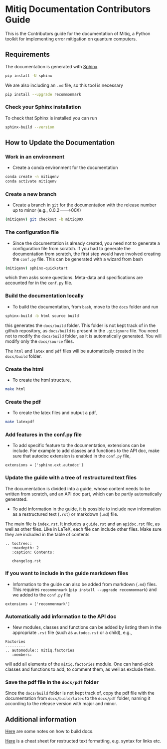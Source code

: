 # Mitiq Documentation Contributors Guide
This is the Ccntributors guide for the documentation of Mitiq,
a Python toolkit for implementing error mitigation on quantum computers.

## Requirements
The documentation is generated with
[Sphinx](https://www.sphinx-doc.org/en/master/usage/installation.html).
```bash
pip install -U sphinx
```
We are also including an `.md` file, so this tool is necessary
```bash
pip install --upgrade recommonmark
```

### Check your Sphinx installation
To check that Sphinx is installed you can run
```bash
sphinx-build --version
```

## How to Update the Documentation

### Work in an environment
- Create a conda environment for the documentation
```bash
conda create -n mitiqenv
conda activate mitiqenv
```

### Create a new branch
- Create a branch in `git` for the documentation with the release number up to
minor (e.g., 0.0.2--->00X)
```bash
(mitiqenv) git checkout -b mitiq00X
```

### The configuration file
- Since the documentation is already created, you need not to generate a
configuration file from scratch. If you had to generate the documentation
from scratch, the first step would have involved creating the `conf.py` file.
This can be generated with a wizard from bash
```bash
(mitiqenv) sphinx-quickstart
```
which then asks some questions. Meta-data and specifications are accounted for
in the `conf.py` file.

### Build the documentation locally
- To build the documentation, from `bash`, move to the `docs` folder and run
```bash
sphinx-build -b html source build
```
this generates the `docs/build` folder. This folder is not kept track of in the
 github repository, as `docs/build` is present in the `.gitignore` file.
 You need not to modify the `docs/build` folder, as it is automatically
 generated. You will modify only the `docs/source` files.


The `html` and `latex`  and `pdf` files will be automatically created in the
`docs/build` folder.


### Create the html
- To create the html structure,

```bash
make html
```

### Create the pdf
- To create the latex files and output a pdf,

```bash
make latexpdf
```

### Add features in the conf.py file

- To add specific feature to the documentation, extensions can be include.
For example to add classes and functions to the API doc, make sure that autodoc
extension is enabled in the `conf.py` file,

```
extensions = ['sphinx.ext.autodoc']
```

### Update the guide with a tree of restructured text files

The documentation is divided into a guide, whose content needs to be written
from scratch, and an API doc part, which can be partly automatically generated.

- To add information in the guide, it is possible to include new information
as a restructured text (`.rst`) or markdown (`.md`) file.

The main file is `index.rst`. It includes a `guide.rst` and an `apidoc.rst`
file, as well as other files. Like in LaTeX, each file can include other files.
Make sure they are included in the table of contents

```
.. toctree::
   :maxdepth: 2
   :caption: Contents:

   changelog.rst
```
### If you want to include in the guide markdown files

- Information to the guide can also be added from markdown (`.md`) files.
This requires `recommonmark` (`pip install --upgrade recommonmark`) and
we added to the `conf.py` file
```
extensions = ['recommonmark']
```

### Automatically add information to the API doc

- New modules, classes and functions can be added by listing them
in the appropriate `.rst` file (such as `autodoc.rst` or a child), e.g.,

```
Factories
---------
.. automodule:: mitiq.factories
   :members:
```
will add all elements of the `mitiq.factories` module. One can hand-pick
classes and functions to add, to comment them, as well as exclude them.

### Save the pdf file in the `docs/pdf` folder

Since the `docs/build` folder is not kept track of, copy the pdf file
with the documentation from `docs/build/latex` to the `docs/pdf` folder,
naming it according to the release version with major and minor.


## Additional information
[Here](https://github.com/nathanshammah/scikit-project/blob/master/5-docs.md)
are some notes on how to build docs.

[Here](https://thomas-cokelaer.info/tutorials/sphinx/rest_syntax.html) is a 
cheat sheet for restructed text formatting, e.g. syntax for links etc.

